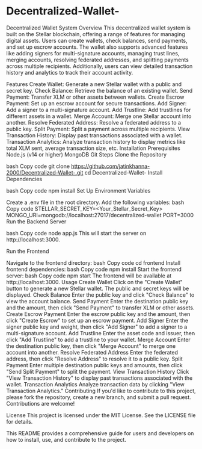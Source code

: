 # Decentralized-Wallet-

Decentralized Wallet System
Overview
This decentralized wallet system is built on the Stellar blockchain, offering a range of features for managing digital assets. Users can create wallets, check balances, send payments, and set up escrow accounts. The wallet also supports advanced features like adding signers for multi-signature accounts, managing trust lines, merging accounts, resolving federated addresses, and splitting payments across multiple recipients. Additionally, users can view detailed transaction history and analytics to track their account activity.

Features
Create Wallet: Generate a new Stellar wallet with a public and secret key.
Check Balance: Retrieve the balance of an existing wallet.
Send Payment: Transfer XLM or other assets between wallets.
Create Escrow Payment: Set up an escrow account for secure transactions.
Add Signer: Add a signer to a multi-signature account.
Add Trustline: Add trustlines for different assets in a wallet.
Merge Account: Merge one Stellar account into another.
Resolve Federated Address: Resolve a federated address to a public key.
Split Payment: Split a payment across multiple recipients.
View Transaction History: Display past transactions associated with a wallet.
Transaction Analytics: Analyze transaction history to display metrics like total XLM sent, average transaction size, etc.
Installation
Prerequisites
Node.js (v14 or higher)
MongoDB
Git
Steps
Clone the Repository

bash
Copy code
git clone https://github.com/jatinkhanna-2000/Decentralized-Wallet-.git
cd Decentralized-Wallet-
Install Dependencies

bash
Copy code
npm install
Set Up Environment Variables

Create a .env file in the root directory.
Add the following variables:
bash
Copy code
STELLAR_SECRET_KEY=<Your_Stellar_Secret_Key>
MONGO_URI=mongodb://localhost:27017/decentralized-wallet
PORT=3000
Run the Backend Server

bash
Copy code
node app.js
This will start the server on http://localhost:3000.

Run the Frontend

Navigate to the frontend directory:
bash
Copy code
cd frontend
Install frontend dependencies:
bash
Copy code
npm install
Start the frontend server:
bash
Copy code
npm start
The frontend will be available at http://localhost:3000.
Usage
Create Wallet
Click on the "Create Wallet" button to generate a new Stellar wallet. The public and secret keys will be displayed.
Check Balance
Enter the public key and click "Check Balance" to view the account balance.
Send Payment
Enter the destination public key and the amount, then click "Send Payment" to transfer XLM or other assets.
Create Escrow Payment
Enter the escrow public key and the amount, then click "Create Escrow" to set up an escrow payment.
Add Signer
Enter the signer public key and weight, then click "Add Signer" to add a signer to a multi-signature account.
Add Trustline
Enter the asset code and issuer, then click "Add Trustline" to add a trustline to your wallet.
Merge Account
Enter the destination public key, then click "Merge Account" to merge one account into another.
Resolve Federated Address
Enter the federated address, then click "Resolve Address" to resolve it to a public key.
Split Payment
Enter multiple destination public keys and amounts, then click "Send Split Payment" to split the payment.
View Transaction History
Click "View Transaction History" to display past transactions associated with the wallet.
Transaction Analytics
Analyze transaction data by clicking "View Transaction Analytics."
Contributing
If you'd like to contribute to this project, please fork the repository, create a new branch, and submit a pull request. Contributions are welcome!

License
This project is licensed under the MIT License. See the LICENSE file for details.

This README provides a comprehensive guide for users and developers on how to install, use, and contribute to the project.
